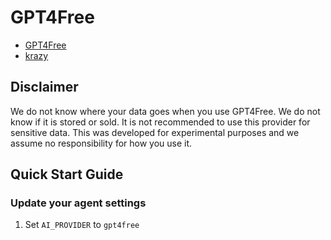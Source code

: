 # GPT4Free

- [GPT4Free](https://github.com/xtekky/gpt4free)
- [krazy](https://github.com/thelegendkaan/krazy)

## Disclaimer

We do not know where your data goes when you use GPT4Free. We do not know if it is stored or sold. It is not recommended to use this provider for sensitive data. This was developed for experimental purposes and we assume no responsibility for how you use it.

## Quick Start Guide

### Update your agent settings

1. Set `AI_PROVIDER` to `gpt4free`
